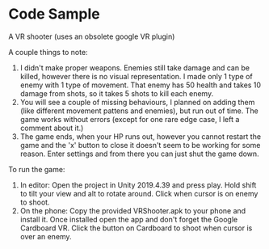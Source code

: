# Code Sample
A VR shooter (uses an obsolete google VR plugin)

A couple things to note:
1. I didn't make proper weapons. Enemies still take damage and can be killed, however there is no visual
representation. I made only 1 type of enemy with 1 type of movement. That enemy has 50 health and takes 10 damage from shots,
so it takes 5 shots to kill each enemy.
2. You will see a couple of missing behaviours, I planned on adding them (like different movement pattens and enemies), but
run out of time. The game works without errors (except for one rare edge case, I left a comment about it.)
3. The game ends, when your HP runs out, however you cannot restart the game and the 'x' button to close it doesn't seem
to be working for some reason. Enter settings and from there you can just shut the game down.

To run the game:
1. In editor: Open the project in Unity 2019.4.39 and press play. Hold shift to tilt your view and alt to rotate around.
Click when cursor is on enemy to shoot.
2. On the phone: Copy the provided VRShooter.apk to your phone and install it. Once installed open the app and don't
forget the Google Cardboard VR. Click the button on Cardboard to shoot when cursor is over an enemy.
